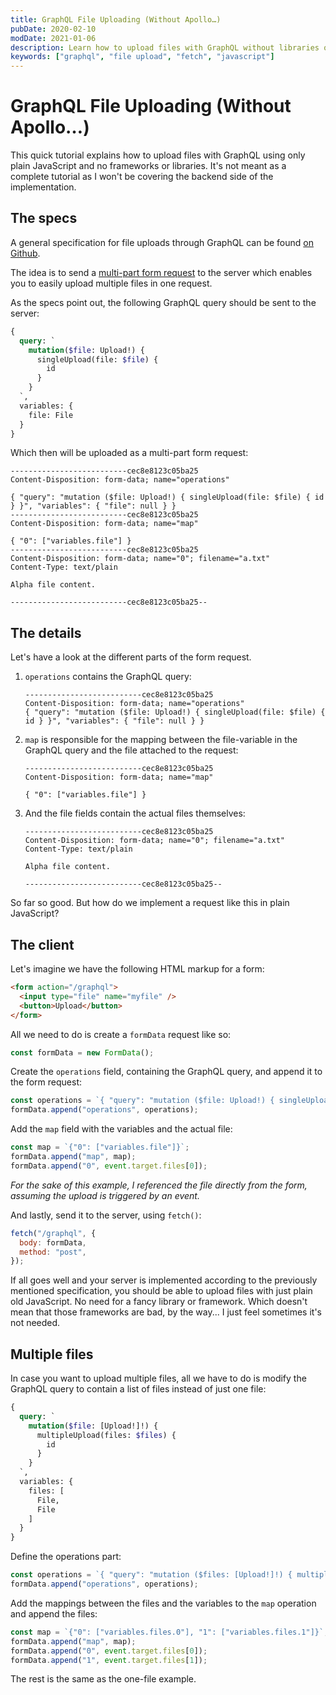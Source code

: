 ```yaml
---
title: GraphQL File Uploading (Without Apollo…)
pubDate: 2020-02-10
modDate: 2021-01-06
description: Learn how to upload files with GraphQL without libraries or frameworks like Apollo.
keywords: ["graphql", "file upload", "fetch", "javascript"]
---
```


# GraphQL File Uploading (Without Apollo…)

This quick tutorial explains how to upload files with GraphQL using only plain JavaScript and no frameworks or libraries. It's not meant as a complete tutorial as I won't be covering the backend side of the implementation.

## The specs

A general specification for file uploads through GraphQL can be found [on Github](https://github.com/jaydenseric/graphql-multipart-request-spec).

The idea is to send a [multi-part form request](https://developer.mozilla.org/en-US/docs/Web/API/FormData) to the server which enables you to easily upload multiple files in one request.

As the specs point out, the following GraphQL query should be sent to the server:

```graphql
{
  query: `
    mutation($file: Upload!) {
      singleUpload(file: $file) {
        id
      }
    }
  `,
  variables: {
    file: File
  }
}
```

Which then will be uploaded as a multi-part form request:

```text
--------------------------cec8e8123c05ba25
Content-Disposition: form-data; name="operations"

{ "query": "mutation ($file: Upload!) { singleUpload(file: $file) { id } }", "variables": { "file": null } }
--------------------------cec8e8123c05ba25
Content-Disposition: form-data; name="map"

{ "0": ["variables.file"] }
--------------------------cec8e8123c05ba25
Content-Disposition: form-data; name="0"; filename="a.txt"
Content-Type: text/plain

Alpha file content.

--------------------------cec8e8123c05ba25--
```

## The details

Let's have a look at the different parts of the form request.

1. `operations` contains the GraphQL query:

   ```text
   --------------------------cec8e8123c05ba25
   Content-Disposition: form-data; name="operations"
   { "query": "mutation ($file: Upload!) { singleUpload(file: $file) { id } }", "variables": { "file": null } }
   ```

2. `map` is responsible for the mapping between the file-variable in the GraphQL query and the file attached to the request:

   ```text
   --------------------------cec8e8123c05ba25
   Content-Disposition: form-data; name="map"

   { "0": ["variables.file"] }
   ```

3. And the file fields contain the actual files themselves:

   ```text
   --------------------------cec8e8123c05ba25
   Content-Disposition: form-data; name="0"; filename="a.txt"
   Content-Type: text/plain

   Alpha file content.

   --------------------------cec8e8123c05ba25--
   ```

So far so good. But how do we implement a request like this in plain JavaScript?

## The client

Let's imagine we have the following HTML markup for a form:

```html
<form action="/graphql">
  <input type="file" name="myfile" />
  <button>Upload</button>
</form>
```

All we need to do is create a `formData` request like so:

```javascript
const formData = new FormData();
```

Create the `operations` field, containing the GraphQL query, and append it to the form request:

```javascript
const operations = `{ "query": "mutation ($file: Upload!) { singleUpload(file: $file) { id } }", "variables": { "file": null } }`;
formData.append("operations", operations);
```

Add the `map` field with the variables and the actual file:

```javascript
const map = `{"0": ["variables.file"]}`;
formData.append("map", map);
formData.append("0", event.target.files[0]);
```

_For the sake of this example, I referenced the file directly from the form, assuming the upload is triggered by an event._

And lastly, send it to the server, using `fetch()`:

```javascript
fetch("/graphql", {
  body: formData,
  method: "post",
});
```

If all goes well and your server is implemented according to the previously mentioned specification, you should be able to upload files with just plain old JavaScript. No need for a fancy library or framework. Which doesn't mean that those frameworks are bad, by the way... I just feel sometimes it's not needed.

## Multiple files

In case you want to upload multiple files, all we have to do is modify the GraphQL query to contain a list of files instead of just one file:

```graphql
{
  query: `
    mutation($file: [Upload!]!) {
      multipleUpload(files: $files) {
        id
      }
    }
  `,
  variables: {
    files: [
      File,
      File
    ]
  }
}
```

Define the operations part:

```javascript
const operations = `{ "query": "mutation ($files: [Upload!]!) { multipleUpload(files: $files) { id } }", "variables": { "files": [null, null] } }`;
formData.append("operations", operations);
```

Add the mappings between the files and the variables to the `map` operation and append the files:

```javascript
const map = `{"0": ["variables.files.0"], "1": ["variables.files.1"]}`;
formData.append("map", map);
formData.append("0", event.target.files[0]);
formData.append("1", event.target.files[1]);
```

The rest is the same as the one-file example.
